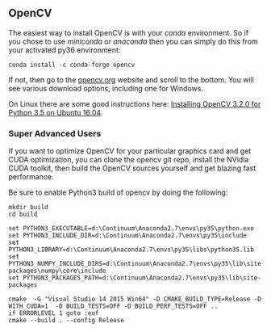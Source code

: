 ## OpenCV

The easiest way to install OpenCV is with your *conda* environment. 
So if you chose to use *miniconda* or *anaconda* then you can simply do this
from your activated py36 environment:

    conda install -c conda-forge opencv

If not, then go to the [opencv.org](http://opencv.org/opencv-3-2.html) website and scroll to the bottom.
You will see various download options, including one for Windows.  

On Linux there are some good instructions here: [Installing OpenCV 3.2.0 for Python 3.5 on Ubuntu 16.04](https://www.begueradj.com/installing-opencv-3.2.0-for-python-3.5.2-on-ubuntu-16.04.2-lts.html).

### Super Advanced Users

If you want to optimize OpenCV for your particular graphics card and get CUDA optimization, you can
clone the opencv git repo, install the NVidia CUDA toolkit, then build the OpenCV sources yourself
and get blazing fast performance.  

Be sure to enable Python3 build of opencv by doing the following:

    mkdir build
    cd build

    set PYTHON3_EXECUTABLE=d:\Continuum\Anaconda2.7\envs\py35\python.exe
    set PYTHON3_INCLUDE_DIR=d:\Continuum\Anaconda2.7\envs\py35\include
    set PYTHON3_LIBRARY=d:\Continuum\Anaconda2.7\envs\py35\libs\python35.lib
    set PYTHON3_NUMPY_INCLUDE_DIRS=d:\Continuum\Anaconda2.7\envs\py35\lib\site-packages\numpy\core\include
    set PYTHON3_PACKAGES_PATH=d:\Continuum\Anaconda2.7\envs\py35\lib\site-packages

    cmake  -G "Visual Studio 14 2015 Win64" -D CMAKE_BUILD_TYPE=Release -D WITH_CUDA=1  -D BUILD_TESTS=OFF -D BUILD_PERF_TESTS=OFF ..
    if ERRORLEVEL 1 goto :eof
    cmake --build . --config Release

